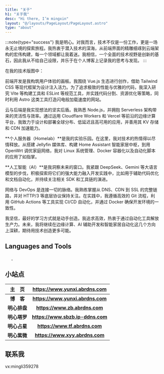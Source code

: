 ```yaml
---
title: "关于"
h1: "关于我"
desc: "Hi there, I’m mingxin"
layout: "@/layouts/PageLayout/PageLayout.astro"
type: "about"
---
```


:::note{type="success"}
我是明心。对我而言，技术不仅是一份工作，更是一场永无止境的探索旅程。我热衷于潜入技术的深海，从前端界面的精雕细琢到云端架构的宏伟构建，每一个领域都让我着迷。我相信，一个全面的技术视野是创新的基石，因此我从不给自己设限，并乐于在个人博客上记录我的思考与发现。
:::

在我的技术版图中：

前端开发是我构筑用户体验的画板。我围绕 Vue.js 生态进行创作，借助 Tailwind CSS 等现代框架为设计注入活力。为了追求极致的性能与优雅的代码，我深入研究 Vite 等构建工具和 ESLint 等规范工具，并实践代码分割、资源优化等策略，同时利用 Astro 这类工具打造闪电般加载速度的网站。

云与后端是我实现想法的坚实后盾。我熟悉 Node.js，并拥抱 Serverless 架构带来的灵活性与效率。通过运用 Cloudflare Workers 和 Vercel 等前沿的边缘计算平台，我致力于设计和部署全球分布、低延迟且高可用的应用，并善用其 KV 存储和 CDN 加速能力。

**个人服务器（Homelab）**是我的实验乐园。在这里，我对技术的热情得以尽情释放。从搭建 Jellyfin 媒体库、构建 Home Assistant 智能家居中枢，到用 OpenWrt 调优家庭网络，我对 Linux 系统管理、Docker 容器化以及自动化脚本的应用了如指掌。

**人工智能（AI）**是我洞察未来的窗口。我紧跟 DeepSeek、Gemini 等大语言模型的步伐，积极探索将它们的强大能力融入开发实践中，比如用于辅助代码优化和文档自动化，并持续关注相关 SDK 和工具链的演进。

网络与 DevOps 是连接一切的脉络。我熟练掌握从 DNS、CDN 到 SSL 的完整链路，并对 HTTP/3 等底层协议保持关注。在实践中，我遵循高效的 Git 流程，利用 GitHub Actions 等工具实现 CI/CD 自动化，并通过 Docker 确保开发环境的一致性。

我坚信，最好的学习方式就是动手创造。我追求高效，热衷于通过自动化工具解放生产力。未来，我将继续在边缘计算、AI 辅助开发和智能家居自动化这几个方向上深耕，期待用技术创造更多可能。

## Languages and Tools

<div class="language-tool">
  <a href="https://www.w3.org/html/" target="_blank" rel="noopener nofollow"><Image width="1" height="1" src="/assets/images/lazy-loading.webp" data-vh-lz-src="https://img.shields.io/badge/HTML5-E34F26?style=for-the-badge&logo=html5&logoColor=white" alt="HTML5" /></a>
  <a href="https://nodejs.org" target="_blank" rel="noopener nofollow"><Image width="1" height="1" src="/assets/images/lazy-loading.webp" data-vh-lz-src="https://img.shields.io/badge/Node.js-339933?style=for-the-badge&logo=node.js&logoColor=white" alt="Node.js" /></a>
  <a href="https://www.php.net/" target="_blank" rel="noopener nofollow"><Image width="1" height="1" src="/assets/images/lazy-loading.webp" data-vh-lz-src="https://img.shields.io/badge/php-3776AB?style=for-the-badge&logo=php&logoColor=white" alt="PHP" /></a>
  <a href="https://www.python.org" target="_blank" rel="noopener nofollow"><Image width="1" height="1" src="/assets/images/lazy-loading.webp" data-vh-lz-src="https://img.shields.io/badge/Python-3776AB?style=for-the-badge&logo=python&logoColor=white" alt="Python" /></a>
  <a href="https://git-scm.com/" target="_blank" rel="noopener nofollow"><Image width="1" height="1" src="/assets/images/lazy-loading.webp" data-vh-lz-src="https://img.shields.io/badge/Git-F05032?style=for-the-badge&logo=git&logoColor=white" alt="Git" /> </a>
  <a href="https://www.linux.org/" target="_blank" rel="noopener nofollow"><Image width="1" height="1" src="/assets/images/lazy-loading.webp" data-vh-lz-src="https://img.shields.io/badge/Linux-FCC624?style=for-the-badge&logo=linux&logoColor=black" alt="Linux" /></a>
  <a href="https://www.nginx.com" target="_blank" rel="noopener nofollow"><Image width="1" height="1" src="/assets/images/lazy-loading.webp" data-vh-lz-src="https://img.shields.io/badge/Nginx-009639?style=for-the-badge&logo=nginx&logoColor=white" alt="Nginx" /></a>
  <a href="https://www.docker.com/" target="_blank" rel="noopener nofollow"><Image width="1" height="1" src="/assets/images/lazy-loading.webp" data-vh-lz-src="https://img.shields.io/badge/Docker-2496ED?style=for-the-badge&logo=docker&logoColor=white" alt="Docker" /></a>
  <a href="https://vuejs.org/" target="_blank" rel="noopener nofollow"><Image width="1" height="1" src="/assets/images/lazy-loading.webp" data-vh-lz-src="https://img.shields.io/badge/Vue.js-4FC08D?style=for-the-badge&logo=vue.js&logoColor=white" alt="Vue.js" /></a>
  <a href="https://vitejs.dev/" target="_blank" rel="noopener nofollow"><Image width="1" height="1" src="/assets/images/lazy-loading.webp" data-vh-lz-src="https://img.shields.io/badge/Vite-646CFF?style=for-the-badge&logo=vite&logoColor=white" alt="Vite" /></a>
  <a href="https://webpack.js.org" target="_blank" rel="noopener nofollow"><Image width="1" height="1" src="/assets/images/lazy-loading.webp" data-vh-lz-src="https://img.shields.io/badge/Webpack-8DD6F9?style=for-the-badge&logo=webpack&logoColor=black" alt="Webpack" /></a>
  <a href="https://www.electronjs.org" target="_blank" rel="noopener nofollow"><Image width="1" height="1" src="/assets/images/lazy-loading.webp" data-vh-lz-src="https://img.shields.io/badge/Electron-47848F?style=for-the-badge&logo=electron&logoColor=white" alt="Electron" /></a>
  <a href="https://expressjs.com" target="_blank" rel="noopener nofollow"><Image width="1" height="1" src="/assets/images/lazy-loading.webp" data-vh-lz-src="https://img.shields.io/badge/Express-000000?style=for-the-badge&logo=express&logoColor=white" alt="Express" /></a>
  <a href="https://tailwindcss.com/" target="_blank" rel="noopener nofollow"><Image width="1" height="1" src="/assets/images/lazy-loading.webp" data-vh-lz-src="https://img.shields.io/badge/Tailwind_CSS-38B2AC?style=for-the-badge&logo=tailwind-css&logoColor=white" alt="Tailwind CSS" /></a>
  <a href="https://developer.mozilla.org/en-US/docs/Web/JavaScript" target="_blank" rel="noopener nofollow"><Image width="1" height="1" src="/assets/images/lazy-loading.webp" data-vh-lz-src="https://img.shields.io/badge/JavaScript-F7DF1E?style=for-the-badge&logo=javascript&logoColor=black" alt="JavaScript" /></a>
  <a href="https://www.sqlite.org/" target="_blank" rel="noopener nofollow"><Image width="1" height="1" src="/assets/images/lazy-loading.webp" data-vh-lz-src="https://img.shields.io/badge/SQLite-003B57?style=for-the-badge&logo=sqlite&logoColor=white" alt="SQLite" /></a>
  <a href="https://code.visualstudio.com/" target="_blank" rel="noopener nofollow"><Image width="1" height="1" src="/assets/images/lazy-loading.webp" data-vh-lz-src="https://img.shields.io/badge/VS_Code-007ACC?style=for-the-badge&logo=visual-studio-code&logoColor=white" alt="VS Code" /></a>
</div>

## 小站点


|    主&emsp;页     |       <https://www.yunxi.abrdns.com>        |
|:---------------:| :-------------------------------: |
|  **博&emsp;客**   |    **<https://www.yunxi.abrdns.com>**    |
|    **明心排盘**     |    **<https://www.zb.abrdns.com>**    |
|    **明心塔罗**     | **<https://www.sbzb.ip-ddns.com>** |
|    **明心占星**     |    **<https://www.tf.abrdns.com>**     |
|     **明心紫微**      |    **<https://www.xyy.abrdns.com>**     |






## 联系我
vx:mingli359278

<style>.enfj-dom{margin:1rem 0;position:relative;box-sizing:border-box;padding:1rem 2rem;display:flex;justify-content:space-between;width:100%;height:16rem;background:#fff;border:1px solid #e3e8f7;border-radius:12px;box-shadow:0 8px 16px -4px #2c2d300c;overflow:hidden;background:url("/assets/images/enfj.webp") no-repeat;background-size:8.8rem auto;background-position:right 2rem;transition:all .36s}.enfj-dom:hover{background-position:right 1.6rem}.enfj-dom>.text{display:flex;flex-direction:column;width:100%}.enfj-dom>.text>em,.enfj-dom>.text>span{padding:0;margin:0;font-size:2rem;cursor:default;line-height:2.6rem;font-style:normal}.enfj-dom>.text>span{font-weight:bold;color:#33a474}.enfj-dom>.text>a.more-enfj{margin-top:auto;color:#999 !important;font-size:.88rem !important;text-decoration:none !important}</style>
